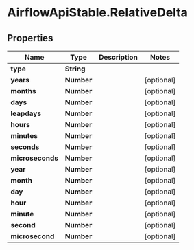 # AirflowApiStable.RelativeDelta

## Properties

Name | Type | Description | Notes
------------ | ------------- | ------------- | -------------
**type** | **String** |  | 
**years** | **Number** |  | [optional] 
**months** | **Number** |  | [optional] 
**days** | **Number** |  | [optional] 
**leapdays** | **Number** |  | [optional] 
**hours** | **Number** |  | [optional] 
**minutes** | **Number** |  | [optional] 
**seconds** | **Number** |  | [optional] 
**microseconds** | **Number** |  | [optional] 
**year** | **Number** |  | [optional] 
**month** | **Number** |  | [optional] 
**day** | **Number** |  | [optional] 
**hour** | **Number** |  | [optional] 
**minute** | **Number** |  | [optional] 
**second** | **Number** |  | [optional] 
**microsecond** | **Number** |  | [optional] 


